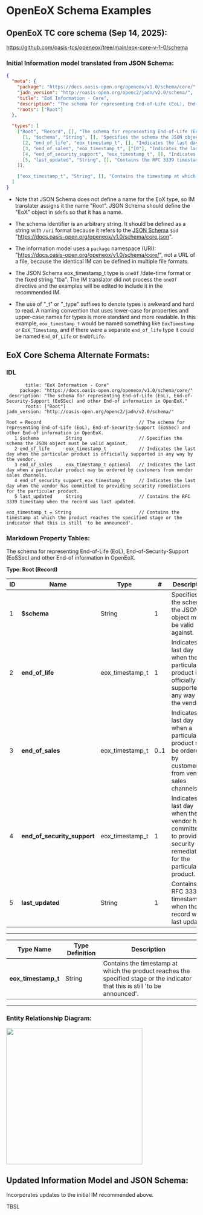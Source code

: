 # OpenEoX Schema Examples

## OpenEoX TC core schema (Sep 14, 2025):
https://github.com/oasis-tcs/openeox/tree/main/eox-core-v-1-0/schema

### Initial Information model translated from JSON Schema:
```json
{
  "meta": {
    "package": "https://docs.oasis-open.org/openeox/v1.0/schema/core/",
    "jadn_version": "http://oasis-open.org/openc2/jadn/v2.0/schema/",
    "title": "EoX Information - Core",
    "description": "The schema for representing End-of-Life (EoL), End-of-Security-Support (EoSSec) and other End-of information in OpenEoX.",
    "roots": ["Root"]
  },

  "types": [
    ["Root", "Record", [], "The schema for representing End-of-Life (EoL), End-of-Security-Support (EoSSec) and other End-of information in OpenEoX.", [
      [1, "$schema", "String", [], "Specifies the schema the JSON object must be valid against."],
      [2, "end_of_life", "eox_timestamp_t", [], "Indicates the last day when the particular product is officially supported in any way by the vendor."],
      [3, "end_of_sales", "eox_timestamp_t", ["[0"], "Indicates the last day when a particular product may be ordered by customers from vendor sales channels."],
      [4, "end_of_security_support", "eox_timestamp_t", [], "Indicates the last day when the vendor has committed to providing security remediations for the particular product."],
      [5, "last_updated", "String", [], "Contains the RFC 3339 timestamp when the record was last updated."]
    ]],

    ["eox_timestamp_t", "String", [], "Contains the timestamp at which the product reaches the specified stage or the indicator that this is still 'to be announced'."]
  ]
}
```
* Note that JSON Schema does not define a name for the EoX type, so IM translater assigns it the name "Root".
JSON Schema should define the "EoX" object in `$defs` so that it has a name.

* The schema identifier is an arbitrary string. It should be defined as a string with `/uri` format
because it refers to the [JSON Schema](https://json-schema.org/draft/2020-12/draft-bhutton-json-schema-01#name-the-id-keyword)
`$id` "https://docs.oasis-open.org/openeox/v1.0/schema/core.json".

* The information model uses a `package` namespace (URI): "https://docs.oasis-open.org/openeox/v1.0/schema/core/",
not a URL of a file, because the identical IM can be defined in multiple file formats.

* The JSON Schema eox_timestamp_t type is `oneOf` /date-time format or the fixed string "tba".  The IM translator did
not process the `oneOf` directive and the examples will be edited to include it in the recommended IM. 

* The use of "_t" or "_type" suffixes to denote types is awkward and hard to read. A naming convention that uses lower-case
for properties and upper-case names for types is more standard and more readable.  In this example, `eox_timestamp_t`
would be named something like `EoxTimestamp` or `EoX_Timestamp`, and if there were a separate `end_of_life` type
it could be named `End_Of_Life` or `EndOfLife`.

## EoX Core Schema Alternate Formats:

### IDL
```
       title: "EoX Information - Core"
     package: "https://docs.oasis-open.org/openeox/v1.0/schema/core/"
 description: "The schema for representing End-of-Life (EoL), End-of-Security-Support (EoSSec) and other End-of information in OpenEoX."
       roots: ["Root"]
jadn_version: "http://oasis-open.org/openc2/jadn/v2.0/schema/"

Root = Record                                    // The schema for representing End-of-Life (EoL), End-of-Security-Support (EoSSec) and other End-of information in OpenEoX.
   1 $schema          String                     // Specifies the schema the JSON object must be valid against.
   2 end_of_life      eox_timestamp_t            // Indicates the last day when the particular product is officially supported in any way by the vendor.
   3 end_of_sales     eox_timestamp_t optional   // Indicates the last day when a particular product may be ordered by customers from vendor sales channels.
   4 end_of_security_support eox_timestamp_t     // Indicates the last day when the vendor has committed to providing security remediations for the particular product.
   5 last_updated     String                     // Contains the RFC 3339 timestamp when the record was last updated.

eox_timestamp_t = String                         // Contains the timestamp at which the product reaches the specified stage or the indicator that this is still 'to be announced'.
```

### Markdown Property Tables:

The schema for representing End-of-Life (EoL), End-of-Security-Support (EoSSec) and other End-of information in OpenEoX.

**Type: Root (Record)**

| ID | Name                        | Type            | \#   | Description                                                                                                         |
|----|-----------------------------|-----------------|------|---------------------------------------------------------------------------------------------------------------------|
| 1  | **$schema**                 | String          | 1    | Specifies the schema the JSON object must be valid against.                                                         |
| 2  | **end_of_life**             | eox_timestamp_t | 1    | Indicates the last day when the particular product is officially supported in any way by the vendor.                |
| 3  | **end_of_sales**            | eox_timestamp_t | 0..1 | Indicates the last day when a particular product may be ordered by customers from vendor sales channels.            |
| 4  | **end_of_security_support** | eox_timestamp_t | 1    | Indicates the last day when the vendor has committed to providing security remediations for the particular product. |
| 5  | **last_updated**            | String          | 1    | Contains the RFC 3339 timestamp when the record was last updated.                                                   |

**********

| Type Name           | Type Definition | Description                                                                                                                    |
|---------------------|-----------------|--------------------------------------------------------------------------------------------------------------------------------|
| **eox_timestamp_t** | String          | Contains the timestamp at which the product reaches the specified stage or the indicator that this is still 'to be announced'. |

**********

### Entity Relationship Diagram:

<img src="information-model/eox-core-ia.jpg" width="360">

## Updated Information Model and JSON Schema:

Incorporates updates to the initial IM recommended above.

TBSL